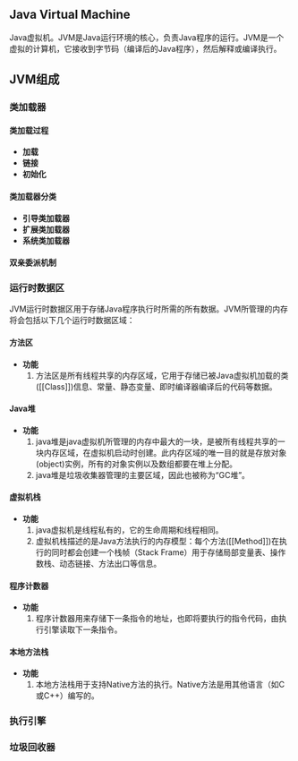 ## Java Virtual Machine
Java虚拟机。JVM是Java运行环境的核心，负责Java程序的运行。JVM是一个虚拟的计算机，它接收到字节码（编译后的Java程序），然后解释或编译执行。

## JVM组成
### 类加载器
#### 类加载过程
- **加载**  
- **链接**
- **初始化**
#### 类加载器分类
- **引导类加载器**
- **扩展类加载器** 
- **系统类加载器**
#### 双亲委派机制

### 运行时数据区
JVM运行时数据区用于存储Java程序执行时所需的所有数据。JVM所管理的内存将会包括以下几个运行时数据区域：
#### 方法区
- **功能**  
	1. 方法区是所有线程共享的内存区域，它用于存储已被Java虚拟机加载的类([[Class]])信息、常量、静态变量、即时编译器编译后的代码等数据。
#### Java堆
- **功能**  
	1. java堆是java虚拟机所管理的内存中最大的一块，是被所有线程共享的一块内存区域，在虚拟机启动时创建。此内存区域的唯一目的就是存放对象(object)实例，所有的对象实例以及数组都要在堆上分配。
	2. java堆是垃圾收集器管理的主要区域，因此也被称为“GC堆”。
#### 虚拟机栈
- **功能**  
	1. java虚拟机是线程私有的，它的生命周期和线程相同。
	2. 虚拟机栈描述的是Java方法执行的内存模型：每个方法([[Method]])在执行的同时都会创建一个栈帧（Stack Frame）用于存储局部变量表、操作数栈、动态链接、方法出口等信息。
#### 程序计数器
- **功能**  
	1. 程序计数器用来存储下一条指令的地址，也即将要执行的指令代码，由执行引擎读取下一条指令。
#### 本地方法栈
- **功能** 
	1. 本地方法栈用于支持Native方法的执行。Native方法是用其他语言（如C或C++）编写的。
### 执行引擎

### 垃圾回收器

